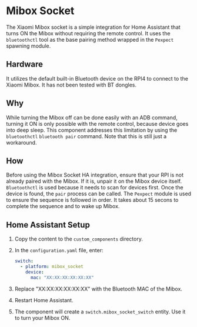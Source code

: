 # Mibox Socket

The Xiaomi Mibox socket is a simple integration for Home Assistant that turns ON the Mibox without requiring the remote control. It uses the `bluetoothctl` tool as the base pairing method wrapped in the `Pexpect` spawning module.

## Hardware
It utilizes the default built-in Bluetooth device on the RPI4 to connect to the Xiaomi Mibox. It has not been tested with BT dongles.

## Why
While turning the Mibox off can be done easily with an ADB command, turning it ON is only possible with the remote control, because device goes into deep sleep. This component addresses this limitation by using the `bluetoothctl` `bluetooth pair` command. Note that this is still just a workaround.

## How
Before using the Mibox Socket HA integration, ensure that your RPI is not already paired with the Mibox. If it is, unpair it on the Mibox device itself. `Bluetoothctl` is used because it needs to scan for devices first. Once the device is found, the `pair` process can be called. The `Pexpect` module is used to ensure the sequence is followed in order. It takes about 15 secons to complete the sequence and to wake up Mibox.

## Home Assistant Setup
1. Copy the content to the `custom_components` directory.
2. In the `configuration.yaml` file, enter:

    ```yaml
    switch:
      - platform: mibox_socket
        device:
          mac: "XX:XX:XX:XX:XX:XX"
    ```

3. Replace "XX:XX:XX:XX:XX:XX" with the Bluetooth MAC of the Mibox.
4. Restart Home Assistant.
5. The component will create a `switch.mibox_socket_switch` entity. Use it to turn your Mibox ON.
